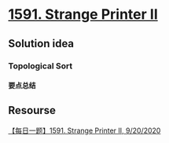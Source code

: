 # [1591. Strange Printer II](https://leetcode.com/problems/strange-printer-ii/description/)

## Solution idea

### Topological Sort
#### 要点总结

## Resourse
[【每日一题】1591. Strange Printer II, 9/20/2020](https://www.youtube.com/watch?v=W6b-Tp7KzfM&ab_channel=HuifengGuan)